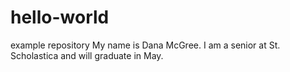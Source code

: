 # hello-world
example repository
My name is Dana McGree.
I am a senior at St. Scholastica and will graduate in May.
